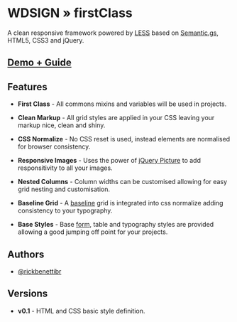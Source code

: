 WDSIGN » firstClass
=====================================

A clean responsive framework powered by [LESS][1] based on [Semantic.gs][2], HTML5, CSS3 and jQuery.


[Demo + Guide][3]
-----------------


Features
--------

- **First Class** - All commons mixins and variables will be used in projects.

- **Clean Markup** - All grid styles are applied in your CSS leaving your markup nice, clean and shiny.

- **CSS Normalize** - No CSS reset is used, instead elements are normalised for browser consistency.

- **Responsive Images** - Uses the power of [jQuery Picture][4] to add responsitivity to all your images.

- **Nested Columns** - Column widths can be customised allowing for easy grid nesting and customisation.

- **Baseline Grid** - A [baseline][5] grid is integrated into css normalize adding consistency to your typography.

- **Base Styles** - Base [form][5], table and typography styles are provided allowing a good jumping off point for your projects.


Authors
-------

- [@rickbenettibr][6]


Versions
--------

- **v0.1** - HTML and CSS basic style definition.


[1]: http://lesscss.org/
[2]: https://github.com/twigkit/semantic.gs/
[3]: http://1class.wdsign.com.br
[4]: http://jquerypicture.com/
[5]: https://github.com/Abban/Responsable-Grid-System
[6]: http://twitter.com/rickbenettibr